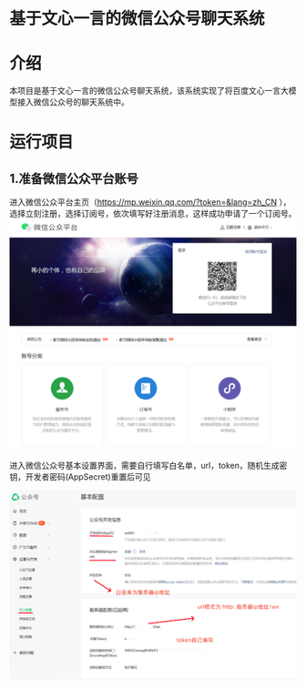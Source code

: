 # 基于文心一言的微信公众号聊天系统

# 介绍
  本项目是基于文心一言的微信公众号聊天系统，该系统实现了将百度文心一言大模型接入微信公众号的聊天系统中。

# 运行项目
## 1.准备微信公众平台账号
  进入微信公众平台主页（https://mp.weixin.qq.com/?token=&lang=zh_CN ），选择立刻注册，选择订阅号，依次填写好注册消息，这样成功申请了一个订阅号。
![image](https://github.com/su3696/project/blob/main/images/1.png)

  进入微信公众号基本设置界面，需要自行填写白名单，url，token，随机生成密钥，开发者密码(AppSecret)重置后可见
  
![image](https://github.com/su3696/project/blob/main/images/3.png)
